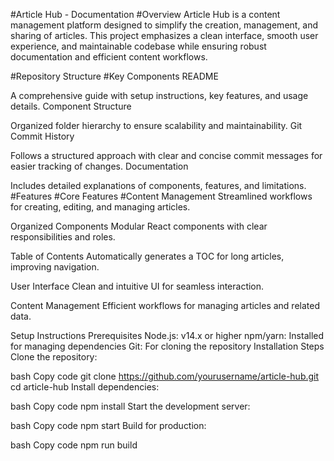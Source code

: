 #Article Hub - Documentation
#Overview
Article Hub is a content management platform designed to simplify the creation, management, and sharing of articles. This project emphasizes a clean interface, smooth user experience, and maintainable codebase while ensuring robust documentation and efficient content workflows.

#Repository Structure
#Key Components
README

A comprehensive guide with setup instructions, key features, and usage details.
Component Structure

Organized folder hierarchy to ensure scalability and maintainability.
Git Commit History

Follows a structured approach with clear and concise commit messages for easier tracking of changes.
Documentation

Includes detailed explanations of components, features, and limitations.
#Features
#Core Features
#Content Management
Streamlined workflows for creating, editing, and managing articles.

Organized Components
Modular React components with clear responsibilities and roles.

Table of Contents
Automatically generates a TOC for long articles, improving navigation.

User Interface
Clean and intuitive UI for seamless interaction.

Content Management
Efficient workflows for managing articles and related data.

Setup Instructions
Prerequisites
Node.js: v14.x or higher
npm/yarn: Installed for managing dependencies
Git: For cloning the repository
Installation Steps
Clone the repository:

bash
Copy code
git clone https://github.com/yourusername/article-hub.git
cd article-hub
Install dependencies:

bash
Copy code
npm install
Start the development server:

bash
Copy code
npm start
Build for production:

bash
Copy code
npm run build
